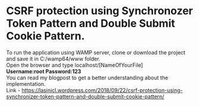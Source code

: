 # CSRF protection using Synchronozer Token Pattern and Double Submit Cookie Pattern.<br/>
To run the application using WAMP server, clone or download the project and save it in C:/wamp64/www folder.<br/>
Open the browser and type localhost/[NameOfYourFile]<br/>
**Username:root   Password:123**<br/>
You can read my blogpost to get a better understanding about the implementation.<br/>
Link - https://lasinicl.wordpress.com/2018/09/22/csrf-protection-using-synchronizer-token-pattern-and-double-submit-cookie-pattern/
